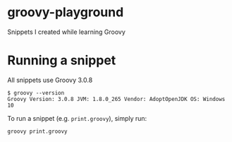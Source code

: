 # groovy-playground

Snippets I created while learning Groovy

# Running a snippet

All snippets use Groovy 3.0.8

```shell
$ groovy --version
Groovy Version: 3.0.8 JVM: 1.8.0_265 Vendor: AdoptOpenJDK OS: Windows 10
```

To run a snippet (e.g. `print.groovy`), simply run:

```
groovy print.groovy
```
